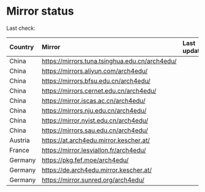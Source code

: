 <script src="./time.js"></script>
# Mirror status
Last check: <script type="text/javascript">localize(1737081973.2206578);</script>

|Country|Mirror|Last update|
|:------|:-----|:----------|
|China|https://mirrors.tuna.tsinghua.edu.cn/arch4edu/|<script type="text/javascript">localize(1737052984);</script>|
|China|https://mirrors.aliyun.com/arch4edu/|<script type="text/javascript">localize(1737052984);</script>|
|China|https://mirrors.bfsu.edu.cn/arch4edu/|<script type="text/javascript">localize(1737052984);</script>|
|China|https://mirrors.cernet.edu.cn/arch4edu/|<script type="text/javascript">localize(1737052984);</script>|
|China|https://mirror.iscas.ac.cn/arch4edu/|<script type="text/javascript">localize(1737052984);</script>|
|China|https://mirrors.nju.edu.cn/arch4edu/|<script type="text/javascript">localize(1737010655);</script>|
|China|https://mirror.nyist.edu.cn/arch4edu/|<script type="text/javascript">localize(1737010655);</script>|
|China|https://mirrors.sau.edu.cn/arch4edu/|<script type="text/javascript">localize(1731653531);</script>|
|Austria|https://at.arch4edu.mirror.kescher.at/|<script type="text/javascript">localize(1737052984);</script>|
|France|https://mirror.lesviallon.fr/arch4edu/|<script type="text/javascript">localize(1737052984);</script>|
|Germany|https://pkg.fef.moe/arch4edu/|<script type="text/javascript">localize(1737052984);</script>|
|Germany|https://de.arch4edu.mirror.kescher.at/|<script type="text/javascript">localize(1737052984);</script>|
|Germany|https://mirror.sunred.org/arch4edu/|<script type="text/javascript">localize(1737052984);</script>|

<script src="./tablefilter/tablefilter.js"></script>
<script src="./table.js"></script>